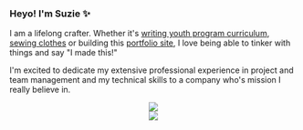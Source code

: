 ### Heyo! I'm Suzie ✨
I am a lifelong crafter. Whether it's [writing youth program curriculum](https://spark.adobe.com/page/3NDdniijyPY7C/), [sewing clothes](https://www.instagram.com/sewziethreds/) or building this [portfolio site](https://suzkiee.github.io/), I love being able to tinker with things and say "I made this!" 

I'm excited to dedicate my extensive professional experience in project and team management and my technical skills to a company who's mission I really believe in. 

<!--
**suzkiee/suzkiee** is a ✨ _special_ ✨ repository because its `README.md` (this file) appears on your GitHub profile.

Here are some ideas to get you started:

- 🔭 I’m currently working on ...
- 🌱 I’m currently learning ...
- 👯 I’m looking to collaborate on ...
- 🤔 I’m looking for help with ...
- 💬 Ask me about ...
- 📫 How to reach me: ...
- 😄 Pronouns: ...
- ⚡ Fun fact: ...
-->
<div align="center">
  <a href="https://github.com/suzkiee">
     <img align="center" display="inline-block" src="https://github-readme-stats.vercel.app/api?username=suzkiee&show_icons=true&theme=radical" />
  </a>
</div>
<div align="center">
<a href="https://github.com/suzkiee">
  <img align="center" display="inline-block" src="https://github-readme-stats.anuraghazra1.vercel.app/api/top-langs/?username=SUZKIEE&layout=compact&theme=radical" />
</a>
 </div>
